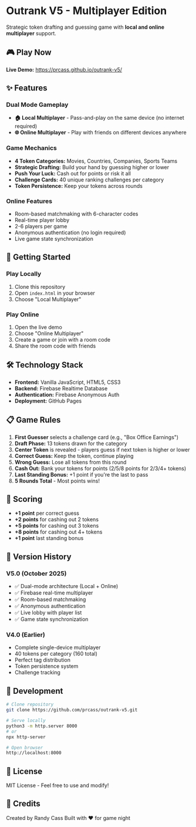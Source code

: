 # Outrank V5 - Multiplayer Edition

Strategic token drafting and guessing game with **local and online multiplayer** support.

## 🎮 Play Now

**Live Demo:** https://prcass.github.io/outrank-v5/

## ✨ Features

### Dual Mode Gameplay
- **🏠 Local Multiplayer** - Pass-and-play on the same device (no internet required)
- **🌐 Online Multiplayer** - Play with friends on different devices anywhere

### Game Mechanics
- **4 Token Categories:** Movies, Countries, Companies, Sports Teams
- **Strategic Drafting:** Build your hand by guessing higher or lower
- **Push Your Luck:** Cash out for points or risk it all
- **Challenge Cards:** 40 unique ranking challenges per category
- **Token Persistence:** Keep your tokens across rounds

### Online Features
- Room-based matchmaking with 6-character codes
- Real-time player lobby
- 2-6 players per game
- Anonymous authentication (no login required)
- Live game state synchronization

## 🚀 Getting Started

### Play Locally
1. Clone this repository
2. Open `index.html` in your browser
3. Choose "Local Multiplayer"

### Play Online
1. Open the live demo
2. Choose "Online Multiplayer"
3. Create a game or join with a room code
4. Share the room code with friends

## 🛠️ Technology Stack

- **Frontend:** Vanilla JavaScript, HTML5, CSS3
- **Backend:** Firebase Realtime Database
- **Authentication:** Firebase Anonymous Auth
- **Deployment:** GitHub Pages

## 📋 Game Rules

1. **First Guesser** selects a challenge card (e.g., "Box Office Earnings")
2. **Draft Phase:** 13 tokens drawn for the category
3. **Center Token** is revealed - players guess if next token is higher or lower
4. **Correct Guess:** Keep the token, continue playing
5. **Wrong Guess:** Lose all tokens from this round
6. **Cash Out:** Bank your tokens for points (2/5/8 points for 2/3/4+ tokens)
7. **Last Standing Bonus:** +1 point if you're the last to pass
8. **5 Rounds Total** - Most points wins!

## 🎯 Scoring

- **+1 point** per correct guess
- **+2 points** for cashing out 2 tokens
- **+5 points** for cashing out 3 tokens
- **+8 points** for cashing out 4+ tokens
- **+1 point** last standing bonus

## 📝 Version History

### V5.0 (October 2025)
- ✅ Dual-mode architecture (Local + Online)
- ✅ Firebase real-time multiplayer
- ✅ Room-based matchmaking
- ✅ Anonymous authentication
- ✅ Live lobby with player list
- ✅ Game state synchronization

### V4.0 (Earlier)
- Complete single-device multiplayer
- 40 tokens per category (160 total)
- Perfect tag distribution
- Token persistence system
- Challenge tracking

## 🔧 Development

```bash
# Clone repository
git clone https://github.com/prcass/outrank-v5.git

# Serve locally
python3 -m http.server 8000
# or
npx http-server

# Open browser
http://localhost:8000
```

## 📄 License

MIT License - Feel free to use and modify!

## 🙏 Credits

Created by Randy Cass
Built with ❤️ for game night
